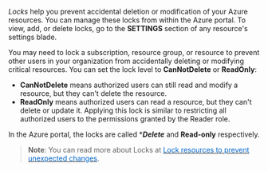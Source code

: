 
*Locks* help you prevent accidental deletion or modification of your Azure resources. You can manage these locks from within the Azure portal. To view, add, or delete locks, go to the **SETTINGS** section of any resource's settings blade.

You may need to lock a subscription, resource group, or resource to prevent other users in your organization from accidentally deleting or modifying critical resources. You can set the lock level to **CanNotDelete** or **ReadOnly**:

- **CanNotDelete** means authorized users can still read and modify a resource, but they can't delete the resource. 
- **ReadOnly** means authorized users can read a resource, but they can't delete or update it. Applying this lock is similar to restricting all authorized users to the permissions granted by the Reader role.

In the Azure portal, the locks are called ****Delete*** and **Read-only** respectively.

> **Note**: You can read more about Locks at <a href="https://docs.microsoft.com/en-us/azure/azure-resource-manager/resource-group-lock-resources" target="_blank"><span style="color: #0066cc;" color="#0066cc">Lock resources to prevent unexpected changes</span></a>.
